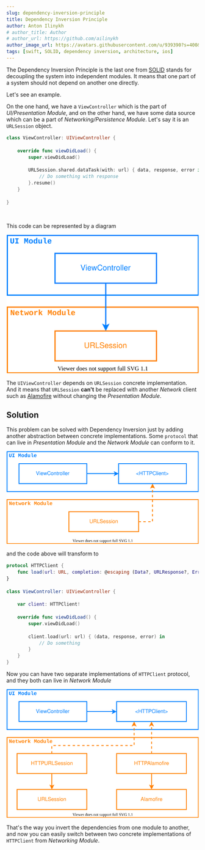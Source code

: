 ```yaml
---
slug: dependency-inversion-principle
title: Dependency Inversion Principle
author: Anton Ilinykh
# author_title: Author
# author_url: https://github.com/ailinykh
author_image_url: https://avatars.githubusercontent.com/u/939390?s=400&v=4
tags: [swift, SOLID, dependency inversion, architecture, ios]
---
```


The Dependency Inversion Principle is the last one from [SOLID](https://en.wikipedia.org/wiki/SOLID) stands for decoupling the system into independent modules. It means that one part of a system should not depend on another one directly.

Let's see an example.
<!--truncate-->
On the one hand, we have a `ViewController` which is the part of _UI/Presentation Module_, and on the other hand, we have some data source which can be a part of _Networking/Persistence Module_. Let's say it is an `URLSession` object.

```swift
class ViewController: UIViewController {

    override func viewDidLoad() {
        super.viewDidLoad()
        
        URLSession.shared.dataTask(with: url) { data, response, error in
            // Do something with response
        }.resume()
    }

}
```

<br/>

This code can be represented by a diagram

<div style={{textAlign: 'center'}}> 

![ViewController dependency diagram](/assets/2021/dependency-inversion-diagram.svg)
</div>

The `UIViewController` depends on `URLSession` concrete implementation. And it means that `URLSession` __can't__ be replaced with another _Network_ client such as [Alamofire](https://github.com/Alamofire/Alamofire) without changing the _Presentation Module_.

## Solution

This problem can be solved with Dependency Inversion just by adding another abstraction between concrete implementations. Some `protocol` that can live in _Presentation Module_ and the _Network Module_ can conform to it.

<div style={{textAlign: 'center'}}> 

![ViewController dependency diagram](/assets/2021/dependency-inversion-diagram-2.svg)
</div>

and the code above will transform to

```swift
protocol HTTPClient {
    func load(url: URL, completion: @escaping (Data?, URLResponse?, Error?) -> Void)
}

class ViewController: UIViewController {
    
    var client: HTTPClient!
    
    override func viewDidLoad() {
        super.viewDidLoad()
        
        client.load(url: url) { (data, response, error) in
            // Do something
        }
    }
}
```
Now you can have two separate implementations of `HTTPClient` protocol, and they both can live in _Network Module_

<div style={{textAlign: 'center'}}> 

![ViewController dependency diagram](/assets/2021/dependency-inversion-diagram-3.svg)
</div>

That's the way you invert the dependencies from one module to another, and now you can easily switch between two concrete implementations of `HTTPClient` from _Networking Module_.
<!-- so the protocol conformance can be achieved via extension:

```swift
extension URLSession: HTTPClient {
    func load(url: URL, completion: @escaping  (Data?, URLResponse?, Error?) -> Void) {
        dataTask(with: url, completionHandler: completion).resume()
    }
}
```

or just by inheritance:

```swift
class HTTPURLSession: URLSession, HTTPClient {
    func load(url: URL, completion: @escaping (Data?, URLResponse?, Error?) -> Void) {
        dataTask(with: url, completionHandler: completion)
    }
}
```
The second way is preferred cause it excludes any conflicts with future `URLSession` methods which can be introduced by Apple. -->